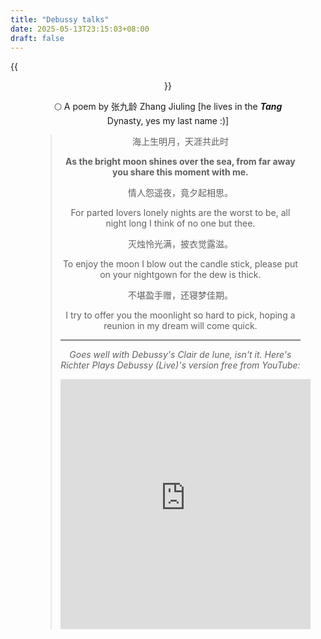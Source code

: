 ```yaml
---
title: "Debussy talks"
date: 2025-05-13T23:15:03+08:00
draft: false
---
```


{{<figure align="center" src="/art/moon_in_australia.jpeg" caption="The Waverley Cemetery, Sydney, Australia." width="100%">}}

🌕 A poem by 张九龄 Zhang Jiuling [he lives in the ***Tang*** Dynasty, yes my last name :)]

>海上生明月，天涯共此时
>
>**As the bright moon shines over the sea, from far away you share this moment with me.**
>
>情人怨遥夜，竟夕起相思。
>
>For parted lovers lonely nights are the worst to be, all night long I think of no one but thee.
>
>灭烛怜光满，披衣觉露滋。
>
>To enjoy the moon I blow out the candle stick, please put on your nightgown for the dew is thick.
>
>不堪盈手赠，还寝梦佳期。
>
>I try to offer you the moonlight so hard to pick, hoping a reunion in my dream will come quick.
>
>---
>
>*Goes well with Debussy's Clair de lune, isn't it. Here's Richter Plays Debussy (Live)'s version free from YouTube:*
> 
><iframe align="center" width="400" height="400" src="https://www.youtube-nocookie.com/embed/w8d6HloX70s?si=b-0yUyyBvDMVSrj1" title="YouTube video player" frameborder="0" allow="accelerometer; autoplay; clipboard-write; encrypted-media; gyroscope; picture-in-picture; web-share" referrerpolicy="strict-origin-when-cross-origin" allowfullscreen></iframe>
>
>
